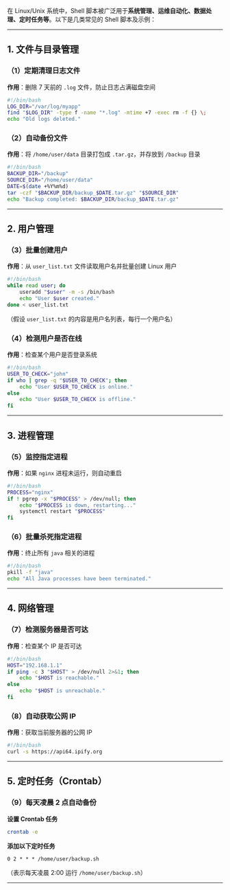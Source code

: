 在 Linux/Unix 系统中，Shell 脚本被广泛用于**系统管理、运维自动化、数据处理、定时任务等**。以下是几类常见的 Shell 脚本及示例：  

---

## **1. 文件与目录管理**
### **（1）定期清理日志文件**
**作用**：删除 7 天前的 `.log` 文件，防止日志占满磁盘空间  
```sh
#!/bin/bash
LOG_DIR="/var/log/myapp"
find "$LOG_DIR" -type f -name "*.log" -mtime +7 -exec rm -f {} \;
echo "Old logs deleted."
```

### **（2）自动备份文件**
**作用**：将 `/home/user/data` 目录打包成 `.tar.gz`，并存放到 `/backup` 目录  
```sh
#!/bin/bash
BACKUP_DIR="/backup"
SOURCE_DIR="/home/user/data"
DATE=$(date +%Y%m%d)
tar -czf "$BACKUP_DIR/backup_$DATE.tar.gz" "$SOURCE_DIR"
echo "Backup completed: $BACKUP_DIR/backup_$DATE.tar.gz"
```

---

## **2. 用户管理**
### **（3）批量创建用户**
**作用**：从 `user_list.txt` 文件读取用户名并批量创建 Linux 用户  
```sh
#!/bin/bash
while read user; do
    useradd "$user" -m -s /bin/bash
    echo "User $user created."
done < user_list.txt
```
（假设 `user_list.txt` 的内容是用户名列表，每行一个用户名）

### **（4）检测用户是否在线**
**作用**：检查某个用户是否登录系统  
```sh
#!/bin/bash
USER_TO_CHECK="john"
if who | grep -q "$USER_TO_CHECK"; then
    echo "User $USER_TO_CHECK is online."
else
    echo "User $USER_TO_CHECK is offline."
fi
```

---

## **3. 进程管理**
### **（5）监控指定进程**
**作用**：如果 `nginx` 进程未运行，则自动重启  
```sh
#!/bin/bash
PROCESS="nginx"
if ! pgrep -x "$PROCESS" > /dev/null; then
    echo "$PROCESS is down, restarting..."
    systemctl restart "$PROCESS"
fi
```

### **（6）批量杀死指定进程**
**作用**：终止所有 `java` 相关的进程  
```sh
#!/bin/bash
pkill -f "java"
echo "All Java processes have been terminated."
```

---

## **4. 网络管理**
### **（7）检测服务器是否可达**
**作用**：检查某个 IP 是否可达  
```sh
#!/bin/bash
HOST="192.168.1.1"
if ping -c 3 "$HOST" > /dev/null 2>&1; then
    echo "$HOST is reachable."
else
    echo "$HOST is unreachable."
fi
```

### **（8）自动获取公网 IP**
**作用**：获取当前服务器的公网 IP  
```sh
#!/bin/bash
curl -s https://api64.ipify.org
```

---

## **5. 定时任务（Crontab）**
### **（9）每天凌晨 2 点自动备份**
**设置 Crontab 任务**
```sh
crontab -e
```
**添加以下定时任务**
```
0 2 * * * /home/user/backup.sh
```
（表示每天凌晨 2:00 运行 `/home/user/backup.sh`）

---

